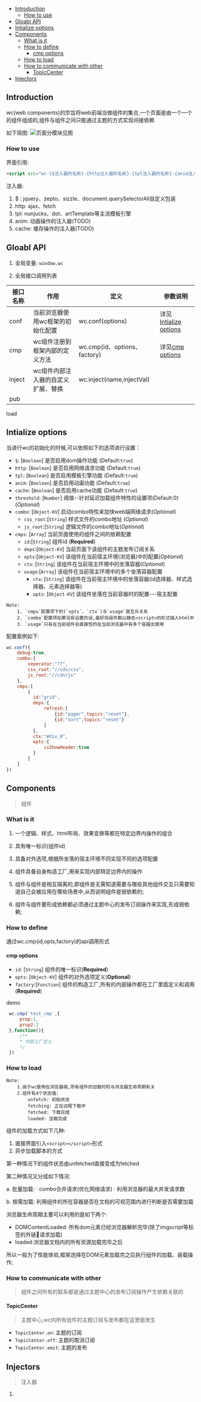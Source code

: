 <!-- TOC -->

- [Introduction](#introduction)
    - [How to use](#how-to-use)
- [Gloabl API](#gloabl-api)
- [Intialize options](#intialize-options)
- [Components](#components)
    - [What is it](#what-is-it)
    - [How to define](#how-to-define)
        - [cmp options](#cmp-options)
    - [How to load](#how-to-load)
    - [How to communicate with other](#how-to-communicate-with-other)
        - [TopicCenter](#topiccenter)
- [Injectors](#injectors)

<!-- /TOC -->
<!-- /TOC -->

## Introduction

wc(web components)的宗旨将web前端当做组件的集合,一个页面是由一个一个的组件组成的,组件与组件之间只能通过主题的方式实现间接依赖

如下简图:
![页面分模块见图](./frame.png)

### How to use

界面引用:

```html
<script src="wc-{$注入器的名称}-{http注入器的名称}-{tpl注入器的名称}-{anim注入器的名称}-{cache注入器的名称}.js"></script>
```

注入器:

1. $ : jquery、zepto、sizzle、document.querySelectorAll自定义包装
2. http: ajax、fetch
3. tpl: nunjucks、dot、artTemplate等主流模板引擎
4. anim: 动画操作的注入器(TODO)
5. cache: 缓存操作的注入器(TODO)

## Gloabl API

1. 全局变量: `window.wc`

2. 全局接口调用列表

接口名称|作用|定义|参数说明
---------|---------|----------|----------|
conf|当前浏览器使用wc框架的初始化配置|wc.conf(options)|详见[Intialize options](#intialize-options)|
cmp|wc组件注册到框架内部的定义方法|wc.cmp(id、options、factory)|详见[cmp options](#cmp-options)|
inject|wc组件内部注入器的自定义扩展、替换 |wc.inject(name,injectVal)|
pub|
load

## Intialize options

当进行wc的初始化的时候,可以依照如下的选项进行设置：

* `$`: [`Boolean`] 是否启用dom操作功能 (Default:`true`)
* `http`: [`Boolean`] 是否启用网络请求功能 (Default:`true`)
* `tpl`: [`Boolean`] 是否启用模板引擎功能 (Default:`true`)
* `anim`: [`Boolean`] 是否启用动画功能 (Default:`true`)
* `cache`: [`Boolean`] 是否启用cache功能 (Default:`true`)
* `threshold`: [`Number`] 阈值--针对延迟加载组件特性的设置项(Default:0)(*Optional*)
* `combo`: [`Object-KV`] 启动combo特性来加快web端网络请求(*Optional*)
    + `css_root`:[`String`] 样式文件的combo地址 (*Optional*)
    + `js_root`:[`String`] 逻辑文件的combo地址(*Optional*)
* `cmps`: [`Array`] 当前页面使用的组件之间的依赖配置
    + `id`:[`String`] 组件id (**Required**)
    + `deps`:[`Object-KV`] 当前页面下该组件的主题发布订阅关系
    + `opts`:[`Object-KV`] 该组件在当前宿主环境(浏览器)中的配置(*Optional*)
    + `ctx`: [`String`] 该组件在当前宿主环境中的坐落容器(*Optional*)
    + `usage`:[`Array`] 该组件在当前宿主环境中的多个坐落容器配置
        - `ctx`: [`String`] 该组件在当前宿主环境中的坐落容器(id选择器、样式选择器、元素选择器等)
        - `opts`: [`Object-KV`] 该组件坐落在当前容器时的配置---宿主配置

```plain
Note:
    1. `cmps`配置项下的(`opts`、`ctx`)与`usage`是互斥关系
    2. `combo`配置项如果没有设置的话,最好将组件都以静态<script>的形式插入html中
    3. `usage`只有在当前组件会直接性的在当前浏览器中有多个容器出使用
```

配置案例如下:

```js
wc.conf({
    debug:true,
    combo:{
        seperator:"??",
        css_root:"//cdn/css",
        js_root:"//cdn/js"
    },
    cmps:[
        {
          id:"grid",
          deps:{
              refresh:[
                  {id:"pager",topics:"reset"},
                  {id:"sort",topics:"reset"}
              ]
          },
          ctx:"#div_0",
          opts:{
              isShowHeader:true
          }
        }
    ]
})
```

## Components

>组件

### What is it

1. 一个逻辑、样式、html布局、效果变换等都在特定边界内操作的组合

2. 具有唯一标识(组件id)

3. 具备对外选项,根据所坐落的宿主环境不同实现不同的选项配置

4. 组件具备自身构造工厂,用来实现内部特定边界内的操作

5. 组件与组件是相互隔离的,即组件是无需知道需要与哪些其他组件交互只需要知道自己会被应用在哪些场景中,从而说明组件是弱依赖的;

6. 组件与组件要形成依赖都必须通过主题中心的发布订阅操作来实现,形成弱依赖;

### How to define

通过wc.cmp(id,opts,factory)的api调用形式

#### cmp options

* `id`: [`String`] 组件的唯一标识(**Required**)
* `opts`: [`Object-KV`] 组件的对外选项定义(**Optional**)
* `factory`:[`Function`] 组件的构造工厂,所有的内部操作都在工厂里面定义和调用(**Required**)

demo

```js
 wc.cmp('test_cmp',{
     prop:1,
     prop2:2
 },function(){
     /**
     * 内部工厂定义
     */
 })
```

### How to load

```
Note: 
    1.由于wc是用在浏览器端,所有组件的加载时机与浏览器生命周期有关
    2.组件有4个状态值: 
        unfetch: 初始状态
        fetching: 正在远程下载中
        fetched: 下载完成
        loaded: 加载完成
```

组件的加载方式如下几种:

1. 直接界面引入`<script></script>`形式
2. 异步加载脚本的方式

第一种情况下的组件状态由unfetched直接变成为fetched

第二种情况又分成如下情况:

a. 批量加载:
    · combo合并请求(优化网络请求)
    · 利用浏览器的最大并发请求数
    
b. 按需加载: 利用组件的所在容器是否在文档的可视范围内进行判断是否需要加载

浏览器生命周期主要可以利用的是如下两个:

* DOMContentLoaded: 所有dom元素已经浏览器解析完毕(除了imgscript等标签的外链请求加载)
* loaded:浏览器文档内的所有资源加载完毕之后

所以一般为了性能体验,框架选择在DOM元素加载完之后执行组件的加载、装载操作;


### How to communicate with other

>组件之间所有的联系都是通过主题中心的发布订阅操作产生依赖关联的

#### TopicCenter

>主题中心,wc内所有组件的主题订阅与发布都在这里面发生

* `TopicCenter.on`: 主题的订阅
* `TopicCenter.off`: 主题的取消订阅
* `TopicCenter.emit`: 主题的发布



## Injectors
> 注入器

1.